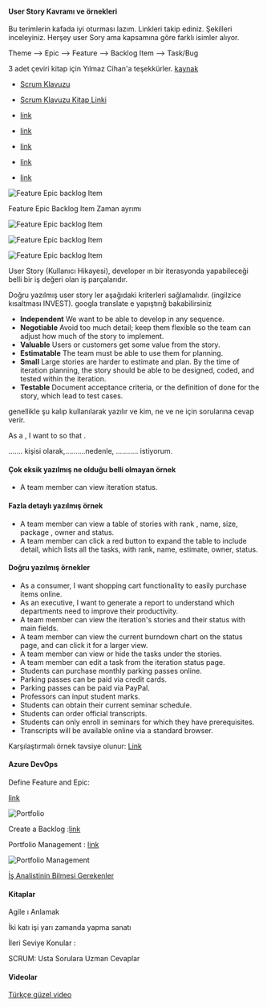 
#### User Story Kavramı ve örnekleri

Bu terimlerin kafada iyi oturması lazım. Linkleri takip ediniz. Şekilleri inceleyiniz.
Herşey user Sory ama kapsamına göre farklı isimler alıyor.

Theme --> Epic --> Feature --> Backlog Item --> Task/Bug

3 adet çeviri kitap için Yılmaz Cihan'a teşekkürler. [kaynak](http://www.yilmazcihan.com/ceviri-kitaplarim/)

- [Scrum Klavuzu](http://www.yilmazcihan.com/scrum-kilavuzu/)

- [Scrum Klavuzu Kitap Linki](https://github.com/muratcabuk/Notes/blob/master/scrum-guide-tr.pdf)



- [link](https://www.pem360.com/blog/Agile/Theme-Konu-User-Story-Kullanici-Hikayesi-ve-Epic-Destan-Kavramlari/213) 

- [link](http://www.ilkimdilara.com/kullanici-hikayesi/)

- [link](http://www.ilkimdilara.com/kullanici-hikayesi-detaylandirma-yontemleri/)

- [link](https://docs.ca.com/en-us/ca-agile-central/saas/writing-great-user-story)

- [link](https://sherpa.blog/makale/use-case-mi-user-story-mi)

![Feature Epic backlog Item](https://github.com/muratcabuk/Notes/blob/master/ScrumCMMI/EpicFeatureBacklogitem.jpg)


Feature Epic Backlog Item Zaman ayrımı

![Feature Epic backlog Item](https://github.com/muratcabuk/Notes/blob/master/ScrumCMMI/Requirements-size-Epic-Feature-PBI-User-Story-Task-1.png)

![Feature Epic backlog Item](https://github.com/muratcabuk/Notes/blob/master/ScrumCMMI/UserStories2.png)


![Feature Epic backlog Item](https://github.com/muratcabuk/Notes/blob/master/ScrumCMMI/ThemeEpicFeatureUSerStory.jpg)


User Story (Kullanıcı Hikayesi), developer ın bir iterasyonda yapabileceği belli bir iş değeri olan iş parçalarıdır.

Doğru yazılmış user story ler aşağıdaki kriterleri sağlamalıdır. (ingilzice kısaltması INVEST). googla translate e yapıştırığ bakabilirsiniz

- __Independent__ 	We want to be able to develop in any sequence.
- __Negotiable__ 	Avoid too much detail; keep them flexible so the team can adjust how much of the story to implement.
- __Valuable__ 	Users or customers get some value from the story.
- __Estimatable__ 	The team must be able to use them for planning.
- __Small__ 	Large stories are harder to estimate and plan. By the time of iteration planning, the story should be able to be designed, coded, and tested within the iteration.
- __Testable__ 	Document acceptance criteria, or the definition of done for the story, which lead to test cases.

genellikle şu kalıp kullanılarak yazılır ve kim, ne ve ne için sorularına cevap verir.

As a <user type>, I want to <function> so that <benefit> .

....... kişisi olarak,..........nedenle, ........... istiyorum.


#### Çok eksik yazılmış ne olduğu belli olmayan örnek 

- A team member can view iteration status. 

#### Fazla detaylı yazılmış örnek

- A team member can view a table of stories with rank , name, size, package , owner and status.
- A team member can click a red button to expand the table to include detail, which lists all the tasks, with rank, name, estimate, owner, status.

#### Doğru yazılmış örnekler

- As a consumer, I want shopping cart functionality to easily purchase items online.
- As an executive, I want to generate a report to understand which departments need to improve their productivity.
- A team member can view the iteration's stories and their status with main fields.
- A team member can view the current burndown chart on the status page, and can click it for a larger view.
- A team member can view or hide the tasks under the stories.
- A team member can edit a task from the iteration status page.
- Students can purchase monthly parking passes online.
- Parking passes can be paid via credit cards.
- Parking passes can be paid via PayPal.
- Professors can input student marks.
- Students can obtain their current seminar schedule.
- Students can order official transcripts.
- Students can only enroll in seminars for which they have prerequisites.
- Transcripts will be available online via a standard browser.



Karşılaştırmalı örnek tavsiye olunur: [Link](https://tech.gsa.gov/guides/user_story_example/)




#### Azure DevOps 

Define Feature and Epic: 

[link](https://docs.microsoft.com/tr-tr/azure/devops/boards/backlogs/define-features-epics?view=vsts&tabs=new-nav)

![Portfolio](https://github.com/muratcabuk/Notes/blob/master/ScrumCMMI/management-team-backlog-epics.png)

Create a Backlog :[link](https://docs.microsoft.com/en-us/azure/devops/boards/backlogs/create-your-backlog?view=vsts&tabs=new-nav)

Portfolio Management : [link](https://docs.microsoft.com/en-us/azure/devops/boards/plans/portfolio-management?view=vsts&tabs=new-nav)

![Portfolio Management](https://github.com/muratcabuk/Notes/blob/master/ScrumCMMI/five-levels-portfolio-backlogs.png)

[İş Analistinin Bilmesi Gerekenler](http://www.ilkimdilara.com/agile-is-analistinin-bilmesi-gereken-teknikler/)

#### Kitaplar

Agile ı Anlamak

İki katı işi yarı zamanda yapma sanatı

İleri Seviye Konular  : 
	
SCRUM: Usta Sorulara Uzman Cevaplar


#### Videolar

[Türkçe güzel video](https://www.youtube.com/watch?v=slZ9iA4JH40)





